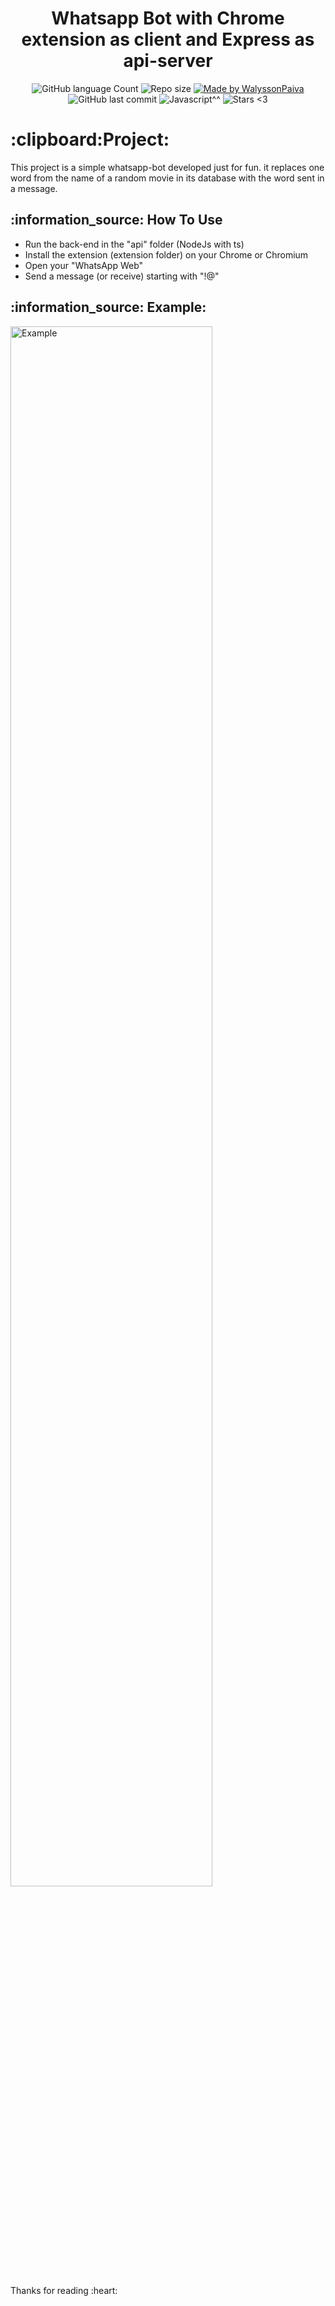 <h1 align="center">
    Whatsapp Bot with Chrome extension as client and Express as api-server
</h1>
<p align="center">
  <img alt="GitHub language Count" src="https://img.shields.io/github/languages/count/WalyssonPaiva/whatsapp-bot">

  <img alt="Repo size" src="https://img.shields.io/github/repo-size/WalyssonPaiva/whatsapp-bot">
	
  <a href="https://www.linkedin.com/in/walysson-paiva-57105b191/">
    <img alt="Made by WalyssonPaiva" src="https://img.shields.io/badge/Made%20By-WalyssonPaiva-brightgreen">
  </a>

  <a>
    <img alt="GitHub last commit" src="https://img.shields.io/github/last-commit/WalyssonPaiva/whatsapp-bot">
  </a>

  <a>
    <img alt="Javascript^^" src="https://img.shields.io/github/languages/top/WalyssonPaiva/whatsapp-bot">
  </a>
  <img alt="Stars <3" src="https://img.shields.io/github/stars/WalyssonPaiva/whatsapp-bot?style=social">
</p>
<h1>
  :clipboard:Project:
  </h1>
  <p>
    This project is a simple whatsapp-bot developed just for fun.
    it replaces one word from the name of a random movie in its database with the word sent in a message.
</p>
<h2>:information_source: How To Use </h2>

<ul>
<li> Run the back-end in the "api" folder (NodeJs with ts)</li>
<li> Install the extension (extension folder) on your Chrome or Chromium</li>
<li> Open your "WhatsApp Web"</li>
<li> Send a message (or receive) starting with "!@"</li>
</ul>
<h2>:information_source: Example: </h2>
<img alt="Example" width="80%" src="https://user-images.githubusercontent.com/41702724/86194654-750a1300-bb25-11ea-9c36-290846839b87.gif">

<p>Thanks for reading :heart:</p>
